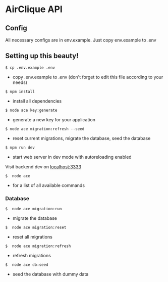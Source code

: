 # AirClique API

## Config
All necessary configs are in env.example. Just copy env.example to .env 

## Setting up this beauty!

```
$ cp .env.example .env
```
- copy .env.example to .env (don't forget to edit this file according to your needs)

```
$ npm install
```
- install all dependencies

```
$ node ace key:generate
```
- generate a new key for your application

```
$ node ace migration:refresh --seed
```
- reset current migrations, migrate the database, seed the database

```
$ npm run dev
```
- start web server in dev mode with autoreloading enabled

Visit backend dev on [localhost:3333](http://localhost:3333)

```
$  node ace
```
- for a list of all available commands


### Database ###

```
$  node ace migration:run
```
- migrate the database

```
$  node ace migration:reset
```
- reset all migrations

```
$  node ace migration:refresh
```
- refresh migrations

```
$  node ace db:seed
```
- seed the database with dummy data
